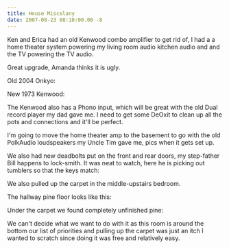 ```yaml
---
title: House Miscelany
date: 2007-08-23 08:10:00.00 -8
---
```

Ken and Erica had an old Kenwood combo amplifier to get rid of, I had a a home theater system powering my living room audio kitchen audio and and the TV powering the TV audio.

Great upgrade, Amanda thinks it is ugly.

Old 2004 Onkyo:


New 1973 Kenwood:


The Kenwood also has a Phono input, which will be great with the old Dual record player my dad gave me. I need to get some DeOxit to clean up all the pots and connections and it'll be perfect.

I'm going to move the home theater amp to the basement to go with the old PolkAudio loudspeakers my Uncle Tim gave me, pics when it gets set up.

We also had new deadbolts put on the front and rear doors, my step-father Bill happens to lock-smith. It was neat to watch, here he is picking out tumblers so that the keys match:

We also pulled up the carpet in the middle-upstairs bedroom.

The hallway pine floor looks like this:

Under the carpet we found completely unfinished pine:


We can't decide what we want to do with it as this room is around the bottom our list of priorities and pulling up the carpet was just an itch I wanted to scratch since doing it was free and relatively easy.
